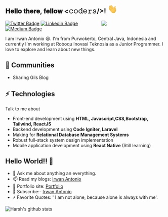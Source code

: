 <h2> 𝐇𝐞𝐥𝐥𝐨 𝐭𝐡𝐞𝐫𝐞, 𝐟𝐞𝐥𝐥𝐨𝐰 <𝚌𝚘𝚍𝚎𝚛𝚜/>! <img src="https://raw.githubusercontent.com/ABSphreak/ABSphreak/master/gifs/Hi.gif" width="30px"></h2>

<img align='right' src='https://user-images.githubusercontent.com/5713670/87202985-820dcb80-c2b6-11ea-9f56-7ec461c497c3.gif' width='200"'>

[![Twitter Badge](https://img.shields.io/badge/-@hjkwz-1ca0f1?style=flat-square&labelColor=1ca0f1&logo=twitter&logoColor=white&link=https://twitter.com/hjwkz)](https://twitter.com/hjkwz) [![Linkedin Badge](https://img.shields.io/badge/-Irwan_Antonio-blue?style=flat-square&logo=Linkedin&logoColor=white&link=https://www.linkedin.com/in/irwan-antonio/)](https://www.linkedin.com/in/irwan-antonio/) [![Medium Badge](https://img.shields.io/badge/-@irwanantonio-03a57a?style=flat-square&labelColor=000&logo=Medium&link=https://medium.com/@irwanantonio/)](https://medium.com/@irwanantonio)

I am Irwan Antonio 😃. I'm from Purwokerto, Central Java, Indonesia and currently I'm working at Roboqu Inovasi Teknosia as a Junior Programmer. I love to explore and learn about new things.
## 👯 Communities
* Sharing Gils Blog
## ⚡ Technologies
Talk to me about
- Front-end development using **HTML, Javascript,CSS,Bootstrap, Tailwind, ReactJS**
- Backend development using **Code Igniter, Laravel**
- Making for **Relational Database Management Systems**
- Robust full-stack system design implementation
- Mobile application development using **React Native** (Still learning)
## Hello World!! 🤔
- 💬 Ask me about anything an everything.
- 📫 Read my blogs: [Irwan Antonio](https://medium.com/@irwanantonio)
- 🎯 Portfolio site: [Portfolio](https://ir001.github.io)
- 🔔 Subscribe:- [Irwan Antonio](https://www.youtube.com/channel/UCDibJa5wDSEHgV6QlvCDKog)
- ⚡ Favorite Quotes: '
I am not alone, because alone is always with me'.

![Harsh's github stats](https://github-readme-stats.vercel.app/api?username=ir001&hide=["issues"]&show_icons=true)
